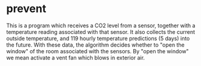prevent
=======

  This is a program which receives a CO2 level from a sensor, together with a    temperature reading associated with that sensor.  It also collects the current    outside temperature, and 119 hourly temperature predictions (5 days) into the   future.       With these data, the algorithm decides whether to "open the window" of the room   associated with the sensors.  By "open the window" we mean activate a vent fan   which blows in exterior air. 
